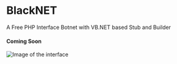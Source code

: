 # BlackNET
A Free PHP Interface Botnet with VB.NET based Stub and Builder

#### Coming Soon

![Image of the interface](https://d.top4top.net/p_1102egpoo1.png)

